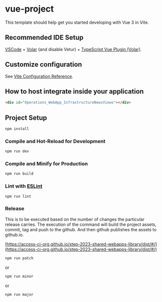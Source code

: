 # vue-project

This template should help get you started developing with Vue 3 in Vite.

## Recommended IDE Setup

[VSCode](https://code.visualstudio.com/) + [Volar](https://marketplace.visualstudio.com/items?itemName=Vue.volar) (and disable Vetur) + [TypeScript Vue Plugin (Volar)](https://marketplace.visualstudio.com/items?itemName=Vue.vscode-typescript-vue-plugin).

## Customize configuration

See [Vite Configuration Reference](https://vitejs.dev/config/).

## How to host integrate inside your application
```html
<div id="Operations_WebApp_InfrastructureNewsViews"></div>
```

## Project Setup

```sh
npm install
```

### Compile and Hot-Reload for Development

```sh
npm run dev
```

### Compile and Minify for Production

```sh
npm run build
```

### Lint with [ESLint](https://eslint.org/)

```sh
npm run lint
```

### Release

This is to be executed based on the number of changes the particular release carries. 
The execution of the command will build the project assets, commit, tag and push to the github. And then github publishes the assets to github.io.

[https://access-ci-org.github.io/step-2023-shared-webapps-library/dist/#/](https://access-ci-org.github.io/step-2023-shared-webapps-library/dist/#/)

```sh
npm run patch
```
or 
```sh
npm run minor
```
or
```sh
npm run major
```
